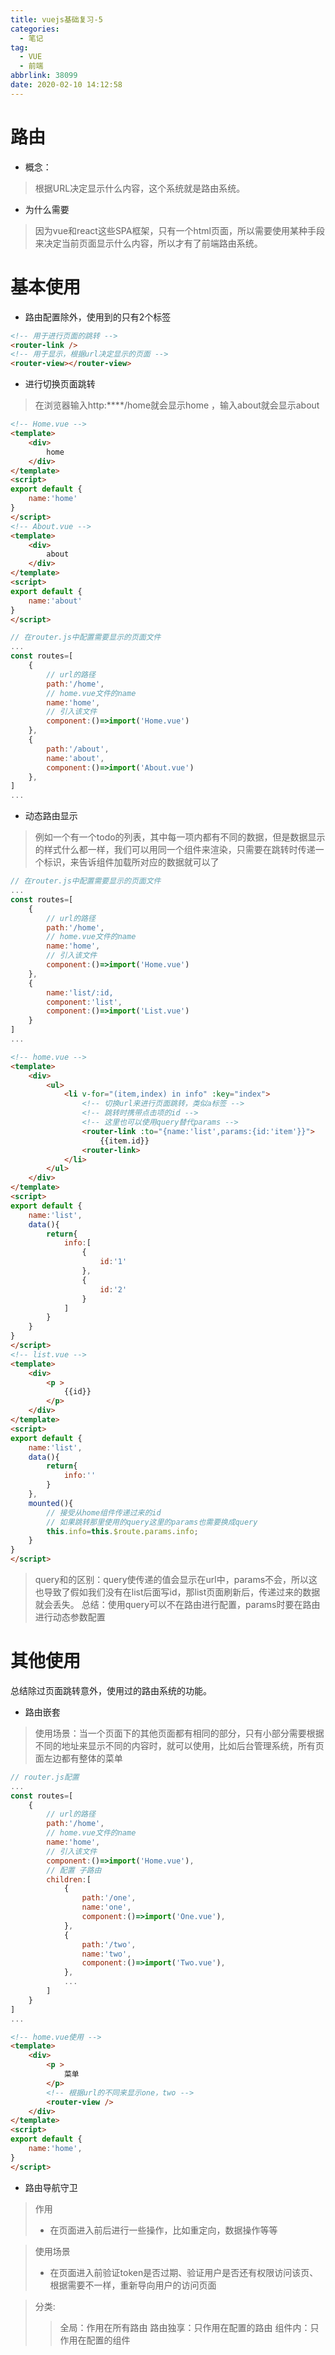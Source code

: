 ```yaml
---
title: vuejs基础复习-5
categories:
  - 笔记
tag:
  - VUE
  - 前端
abbrlink: 38099
date: 2020-02-10 14:12:58
---
```


# 路由
- 概念：
>根据URL决定显示什么内容，这个系统就是路由系统。

- 为什么需要
>因为vue和react这些SPA框架，只有一个html页面，所以需要使用某种手段来决定当前页面显示什么内容，所以才有了前端路由系统。
<!-- more -->

# 基本使用
- 路由配置除外，使用到的只有2个标签
```html
<!-- 用于进行页面的跳转 -->
<router-link />
<!-- 用于显示，根据url决定显示的页面 -->
<router-view></router-view>
```
- 进行切换页面跳转
>在浏览器输入http:****/home就会显示home ，输入about就会显示about

```html
<!-- Home.vue -->
<template>
    <div>
        home
    </div>
</template>
<script>
export default {
    name:'home'
}
</script>
<!-- About.vue -->
<template>
    <div>
        about
    </div>
</template>
<script>
export default {
    name:'about'
}
</script>
```
```js
// 在router.js中配置需要显示的页面文件
...
const routes=[
    {
        // url的路径
        path:'/home',
        // home.vue文件的name
        name:'home',
        // 引入该文件
        component:()=>import('Home.vue')
    },
    {
        path:'/about',
        name:'about',
        component:()=>import('About.vue')
    },
]
...
```

- 动态路由显示
>例如一个有一个todo的列表，其中每一项内都有不同的数据，但是数据显示的样式什么都一样，我们可以用同一个组件来渲染，只需要在跳转时传递一个标识，来告诉组件加载所对应的数据就可以了

```js
// 在router.js中配置需要显示的页面文件
...
const routes=[
    {
        // url的路径
        path:'/home',
        // home.vue文件的name
        name:'home',
        // 引入该文件
        component:()=>import('Home.vue')
    },
    {
        name:'list/:id,
        component:'list',
        component:()=>import('List.vue')
    }
]
...
```
```html
<!-- home.vue -->
<template>
    <div>
        <ul>
            <li v-for="(item,index) in info" :key="index">
                <!-- 切换url来进行页面跳转，类似a标签 -->
                <!-- 跳转时携带点击项的id -->
                <!-- 这里也可以使用query替代params -->
                <router-link :to="{name:'list',params:{id:'item'}}">
                    {{item.id}}
                <router-link>
            </li>
        </ul>
    </div>
</template>
<script>
export default {
    name:'list',
    data(){
        return{
            info:[
                {
                    id:'1'
                },
                {
                    id:'2'
                }
            ]
        }
    }
}
</script>
<!-- list.vue -->
<template>
    <div>
        <p >
            {{id}}
        </p>
    </div>
</template>
<script>
export default {
    name:'list',
    data(){
        return{
            info:''
        }
    },
    mounted(){
        // 接受从home组件传递过来的id
        // 如果跳转那里使用的query这里的params也需要换成query
        this.info=this.$route.params.info;
    }
}
</script>
```
>query和的区别：query使传递的值会显示在url中，params不会，所以这也导致了假如我们没有在list后面写id，那list页面刷新后，传递过来的数据就会丢失。
>总结：使用query可以不在路由进行配置，params时要在路由进行动态参数配置

# 其他使用
总结除过页面跳转意外，使用过的路由系统的功能。
- 路由嵌套
>使用场景：当一个页面下的其他页面都有相同的部分，只有小部分需要根据不同的地址来显示不同的内容时，就可以使用，比如后台管理系统，所有页面左边都有整体的菜单
```js
// router.js配置
...
const routes=[
    {
        // url的路径
        path:'/home',
        // home.vue文件的name
        name:'home',
        // 引入该文件
        component:()=>import('Home.vue'),
        // 配置 子路由
        children:[
            {
                path:'/one',
                name:'one',
                component:()=>import('One.vue'),
            },
            {
                path:'/two',
                name:'two',
                component:()=>import('Two.vue'),
            },
            ...
        ]
    }
]
...
```
```html
<!-- home.vue使用 -->
<template>
    <div>
        <p >
            菜单
        </p>
        <!-- 根据url的不同来显示one，two -->
        <router-view />
    </div>
</template>
<script>
export default {
    name:'home',
}
</script>
```

- 路由导航守卫

>作用
>- 在页面进入前后进行一些操作，比如重定向，数据操作等等

>使用场景
>- 在页面进入前验证token是否过期、验证用户是否还有权限访问该页、根据需要不一样，重新导向用户的访问页面

>分类:
>>全局：作用在所有路由
>>路由独享：只作用在配置的路由
>组件内：只作用在配置的组件
